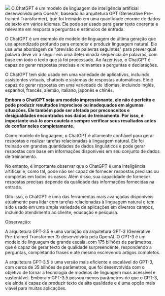 ![](https://upload.wikimedia.org/wikipedia/commons/0/04/ChatGPT_logo.svg)
O ChatGPT é um modelo de linguagem de inteligência artificial desenvolvido pela OpenAI, baseado na arquitetura GPT (Generative Pre-trained Transformer), que foi treinado em uma quantidade enorme de dados de texto em vários idiomas. Ele pode ser usado para gerar texto coerente e relevante em resposta a perguntas e estímulos de entrada.

O ChatGPT é um exemplo de modelo de linguagem de última geração que usa aprendizado profundo para entender e produzir linguagem natural. Ele usa uma abordagem de "previsão de palavras seguintes" para prever qual palavra deve vir a seguir em uma determinada sequência de palavras, com base em todo o texto que já foi processado. Ao fazer isso, o ChatGPT é capaz de gerar respostas precisas e relevantes a perguntas e declarações.

O ChatGPT tem sido usado em uma variedade de aplicativos, incluindo assistentes virtuais, chatbots e sistemas de respostas automáticas. Ele é capaz de gerar respostas em uma variedade de idiomas, incluindo inglês, espanhol, francês, alemão, italiano, japonês e chinês.

**Embora o ChatGPT seja um modelo impressionante, ele não é perfeito e pode produzir resultados imprecisos ou inadequados em algumas situações. Ele também pode ser afetado por preconceitos e desigualdades encontrados nos dados de treinamento. Por isso, é importante usá-lo com cautela e sempre verificar seus resultados antes de confiar neles completamente**.




Como modelo de linguagem, o ChatGPT é altamente confiável para gerar respostas e realizar tarefas relacionadas à linguagem natural. Ele foi treinado em grandes quantidades de dados linguísticos e pode gerar respostas com base em informações disponíveis em seu conjunto de dados de treinamento.

No entanto, é importante observar que o ChatGPT é uma inteligência artificial e, como tal, pode não ser capaz de fornecer respostas precisas ou completas em todos os casos. Além disso, sua capacidade de fornecer respostas precisas depende da qualidade das informações fornecidas na entrada.

Dito isso, o ChatGPT é uma das ferramentas mais avançadas disponíveis atualmente para lidar com tarefas relacionadas à linguagem natural e tem sido usado em uma ampla variedade de aplicações em diversos campos, incluindo atendimento ao cliente, educação e pesquisa.

Observação:

A arquitetura GPT-3.5 é uma variação da arquitetura GPT-3 (Generative Pre-trained Transformer 3) desenvolvida pela OpenAI. O GPT-3 é um modelo de linguagem de grande escala, com 175 bilhões de parâmetros, que é capaz de gerar texto de qualidade surpreendente, respondendo a perguntas, completando frases e até mesmo escrevendo artigos completos.

A arquitetura GPT-3.5 é uma versão mais eficiente e escalável do GPT-3, com cerca de 35 bilhões de parâmetros, que foi desenvolvida com o objetivo de tornar a tecnologia de modelos de linguagem mais acessível e sustentável. Embora o GPT-3.5 possua menos parâmetros do que o GPT-3, ele ainda é capaz de produzir texto de alta qualidade e é uma opção mais viável para muitas aplicações.
